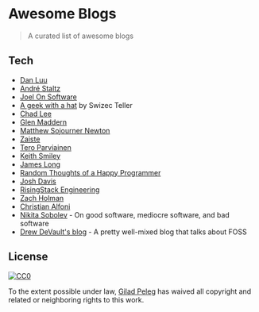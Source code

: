# Awesome Blogs
> A curated list of awesome blogs

## Tech

* [Dan Luu](https://danluu.com/)
* [André Staltz](https://staltz.com/blog.html)
* [Joel On Software](https://www.joelonsoftware.com/)
* [A geek with a hat](http://swizec.com/blog/) by Swizec Teller
* [Chad Lee](http://chadly.net/)
* [Glen Maddern](http://glenmaddern.com/articles)
* [Matthew Sojourner Newton](http://blog.mnewton.com/)
* [Zaiste](https://zaiste.net/posts/)
* [Tero Parviainen](http://teropa.info/)
* [Keith Smiley](http://www.smileykeith.com/)
* [James Long](http://jlongster.com/)
* [Random Thoughts of a Happy Programmer](http://www.rdegges.com/)
* [Josh Davis](https://joshldavis.com/posts/)
* [RisingStack Engineering](https://blog.risingstack.com/)
* [Zach Holman](http://zachholman.com/)
* [Christian Alfoni](http://www.christianalfoni.com/)
* [Nikita Sobolev](https://sobolevn.me) - On good software, mediocre software, and bad software
* [Drew DeVault's blog](https://drewdevault.com/) - A pretty well-mixed blog that talks about FOSS

## License

[![CC0](http://i.creativecommons.org/p/zero/1.0/88x31.png)](http://creativecommons.org/publicdomain/zero/1.0/)

To the extent possible under law, [Gilad Peleg](https://www.giladpeleg.com) has waived all copyright and related or neighboring rights to this work.
